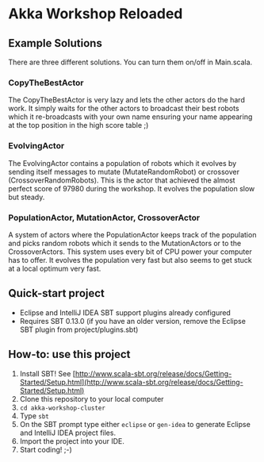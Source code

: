 # Akka Workshop Reloaded

## Example Solutions

There are three different solutions. You can turn them on/off in Main.scala.

### CopyTheBestActor

The CopyTheBestActor is very lazy and lets the other actors do the hard work.
It simply waits for the other actors to broadcast their best robots
which it re-broadcasts with your own name ensuring your name appearing
at the top position in the high score table ;)

### EvolvingActor

The EvolvingActor contains a population of robots which
it evolves by sending itself messages to mutate (MutateRandomRobot)
or crossover (CrossoverRandomRobots).
This is the actor that achieved the almost perfect score of 97980 during the workshop.
It evolves the population slow but steady.

### PopulationActor, MutationActor, CrossoverActor

A system of actors where the PopulationActor keeps track of the population and 
picks random robots which it sends to the MutationActors or to the CrossoverActors.
This system uses every bit of CPU power your computer has to offer. It evolves the
population very fast but also seems to get stuck at a local optimum very fast.


## Quick-start project

* Eclipse and IntelliJ IDEA SBT support plugins already configured
* Requires SBT 0.13.0 (if you have an older version, remove the Eclipse SBT plugin from project/plugins.sbt)

## How-to: use this project

1. Install SBT! See [http://www.scala-sbt.org/release/docs/Getting-Started/Setup.html](http://www.scala-sbt.org/release/docs/Getting-Started/Setup.html)
1. Clone this repository to your local computer
1. `cd akka-workshop-cluster`
1. Type `sbt`
1. On the SBT prompt type either `eclipse` or `gen-idea` to generate Eclipse and IntelliJ IDEA project files.
1. Import the project into your IDE.
1. Start coding! ;-)


